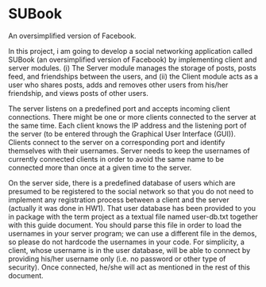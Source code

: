 # SUBook
An oversimplified version of Facebook.


In this project, i am  going to develop a social networking application called SUBook (an oversimplified version of Facebook) by implementing client and server modules. (i) The Server module manages the storage of posts, posts feed, and friendships between the users, and (ii) the Client module acts as a user who shares posts, adds and removes other users from his/her friendship, and views posts of other users.

The server listens on a predefined port and accepts incoming client connections. There might be one or more clients connected to the server at the same time. Each client knows the IP address and the listening port of the server (to be entered through the Graphical User Interface (GUI)). Clients connect to the server on a corresponding port and identify themselves with their usernames. Server needs to keep the usernames of currently connected clients in order to avoid the same name to be connected more than once at a given time to the server.

On the server side, there is a predefined database of users which are presumed to be registered to the social network so that you do not need to implement any registration process between a client and the server (actually it was done in HW1). That user database has been provided to you in package with the term project as a textual file named user-db.txt together with this guide document. You should parse this file in order to load the usernames in your server program; we can use a different file in the demos, so please do not hardcode the usernames in your code. For simplicity, a client, whose username is in the user database, will be able to connect by providing his/her username only (i.e. no password or other type of security). Once connected, he/she will act as mentioned in the rest of this document.
